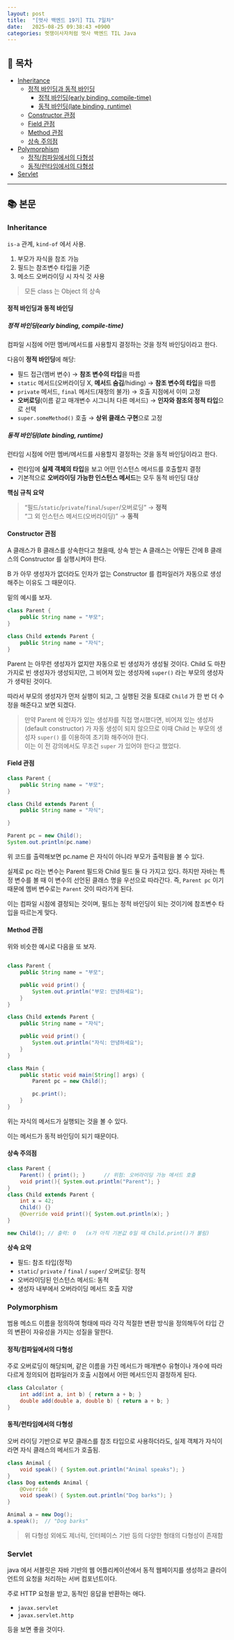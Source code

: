 ```yaml
---
layout: post
title:  "[멋사 백엔드 19기] TIL 7일차"
date:   2025-08-25 09:38:43 +0900
categories: 멋쟁이사자처럼 멋사 백엔드 TIL Java
---
```


<!--more-->

## 📂 목차
- [Inheritance](#inheritance)
    - [정적 바인딩과 동적 바인딩](#정적-바인딩과-동적-바인딩)
        - [정적 바인딩(early binding, compile-time)](#정적-바인딩early-binding-compile-time)
        - [동적 바인딩(late binding, runtime)](#동적-바인딩late-binding-runtime)
    - [Constructor 관점](#constructor-관점)
    - [Field 관점](#field-관점)
    - [Method 관점](#method-관점)
    - [상속 주의점](#상속-주의점)
- [Polymorphism](#polymorphism)
    - [정적/컴파일에서의 다형성](#정적컴파일에서의-다형성)
    - [동적/런타임에서의 다형성](#동적런타임에서의-다형성)
- [Servlet](#servlet)

---

## 📚 본문

### Inheritance

`is-a` 관계, `kind-of` 에서 사용.

1. 부모가 자식을 참조 가능
2. 필드는 참조변수 타입을 기준
3. 메소드 오버라이딩 시 자식 것 사용

> 모든 class 는 Object 의 상속

#### 정적 바인딩과 동적 바인딩

##### 정적 바인딩(early binding, compile-time)

컴파일 시점에 어떤 멤버/메서드를 사용할지 결정하는 것을 정적 바인딩이라고 한다.

다음이 **정적 바인딩**에 해당:

- 필드 접근(멤버 변수) → **참조 변수의 타입**을 따름
- `static` 메서드(오버라이딩 X, **메서드 숨김**/hiding) → **참조 변수의 타입**을 따름
- `private` 메서드, `final` 메서드(재정의 불가) → 호출 지점에서 이미 고정
- **오버로딩**(이름 같고 매개변수 시그니처 다른 메서드) → **인자와 참조의 정적 타입**으로 선택
- `super.someMethod()` 호출 → **상위 클래스 구현**으로 고정

##### 동적 바인딩(late binding, runtime)

런타임 시점에 어떤 멤버/메서드를 사용할지 결정하는 것을 동적 바인딩이라고 한다.

- 런타임에 **실제 객체의 타입**을 보고 어떤 인스턴스 메서드를 호출할지 결정
- 기본적으로 **오버라이딩 가능한 인스턴스 메서드**는 모두 동적 바인딩 대상

**핵심 규칙 요약**
> “필드/`static`/`private`/`final`/`super`/오버로딩” → **정적**  
> “그 외 인스턴스 메서드(오버라이딩)” → **동적**

#### Constructor 관점

A 클래스가 B 클래스를 상속한다고 쳤을때, 상속 받는 A 클래스는 어떻든 간에 B 클래스의 Constructor 를 실행시켜야 한다.

B 가 아무 생성자가 없더라도 인자가 없는 Constructor 를 컴파일러가 자동으로 생성해주는 이유도 그 때문이다.

밑의 예시를 보자.

```java
class Parent {
    public String name = "부모";
}

class Child extends Parent {
    public String name = "자식";
}
```

Parent 는 아무런 생성자가 없지만 자동으로 빈 생성자가 생성될 것이다. Child 도 마찬가지로 빈 생성자가 생성되지만, 그 비어져 있는 생성자에 `super()` 라는 부모의 생성자가 생략된 것이다.

따라서 부모의 생성자가 먼저 실행이 되고, 그 실행된 것을 토대로 `Child` 가 한 번 더 수정을 해준다고 보면 되겠다.

> 만약 Parent 에 인자가 있는 생성자를 직접 명시했다면, 비어져 있는 생성자(default constructor) 가 자동 생성이 되지 않으므로 이때 Child 는 부모의 생성자 `super()` 를 이용하여 초기화 해주어야 한다.  
이는 이 전 강의에서도 무조건 `super` 가 있어야 한다고 했었다.

#### Field 관점

```java
class Parent {
    public String name = "부모";
}

class Child extends Parent {
    public String name = "자식";

}

Parent pc = new Child();
System.out.println(pc.name)
```

위 코드를 출력해보면 pc.name 은 자식이 아니라 부모가 출력됨을 볼 수 있다.

실제로 pc 라는 변수는 Parent 필드와 Child 필드 둘 다 가지고 있다. 하지만 자바는 특정 변수를 볼 때 이 변수의 선언된 클래스 명을 우선으로 따라간다. 즉, `Parent pc` 이기 때문에 멤버 변수로는 `Parent` 것이 따라가게 된다.

이는 컴파일 시점에 결정되는 것이며, 필드는 정적 바인딩이 되는 것이기에 참조변수 타입을 따르는게 맞다.


#### Method 관점

위와 비슷한 예시로 다음을 또 보자.

```java

class Parent {
    public String name = "부모";

    public void print() {
        System.out.println("부모: 안녕하세요");
    }
}

class Child extends Parent {
    public String name = "자식";

    public void print() {
        System.out.println("자식: 안녕하세요");
    }
}

class Main {
    public static void main(String[] args) {
        Parent pc = new Child();

        pc.print();
    }
}
```

위는 자식의 메서드가 실행되는 것을 볼 수 있다.

이는 메서드가 동적 바인딩이 되기 때문이다.

#### 상속 주의점

```java
class Parent {
    Parent() { print(); }      // 위험: 오버라이딩 가능 메서드 호출
    void print(){ System.out.println("Parent"); }
}
class Child extends Parent {
    int x = 42;
    Child() {}
    @Override void print(){ System.out.println(x); }
}

new Child(); // 출력: 0   (x가 아직 기본값 0일 때 Child.print()가 불림)
```

**상속 요약**
- 필드: 참조 타입(정적)
- `static`/ `private` / `final` / `super`/ 오버로딩: 정적
- 오버라이딩된 인스턴스 메서드: 동적
- 생성자 내부에서 오버라이딩 메서드 호출 지양

### Polymorphism

범용 메소드 이름을 정의하여 형태에 따라 각각 적절한 변환 방식을 정의해두어 타입 간의 변환이 자유성을 가지는 성질을 말한다.

#### 정적/컴파일에서의 다형성

주로 오버로딩이 해당되며, 같은 이름을 가진 메서드가 매개변수 유형이나 개수에 따라 다르게 정의되어 컴파일러가 호출 시점에서 어떤 메서드인지 결정하게 된다.

```java
class Calculator {
    int add(int a, int b) { return a + b; }
    double add(double a, double b) { return a + b; }
}
```

#### 동적/런타임에서의 다형성

오버 라이딩 기반으로 부모 클래스를 참조 타입으로 사용하더라도, 실제 객체가 자식이라면 자식 클래스의 메서드가 호출됨.

```java
class Animal {
    void speak() { System.out.println("Animal speaks"); }
}
class Dog extends Animal {
    @Override
    void speak() { System.out.println("Dog barks"); }
}

Animal a = new Dog();
a.speak();  // "Dog barks"
```

> 위 다형성 외에도 제너릭, 인터페이스 기반 등의 다양한 형태의 다형성이 존재함

### Servlet

java 에서 서블릿은 자바 기반의 웹 어플리케이션에서 동적 웹페이지를 생성하고 클라이언트의 요청을 처리하는 서버 컴포넌트이다.

주로 HTTP 요청을 받고, 동적인 응답을 반환하는 애다.

- `javax.servlet`
- `javax.servlet.http`

등을 보면 좋을 것이다.